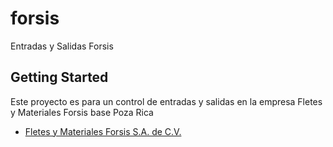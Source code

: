 # forsis

Entradas y Salidas Forsis

## Getting Started
Este proyecto es para un control de entradas y salidas en la empresa Fletes y Materiales Forsis base Poza Rica

- [Fletes y Materiales Forsis S.A. de C.V.](http://www.forsis.com.mx)

